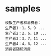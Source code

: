 # samples
```
模拟生产者和消费者：
生产者1：1，5，9 ...
生产者2：2，6，10 ...
生产者3：3，7，11 ...
生产者4：4，8，12 ...
消费者随机消费
```

